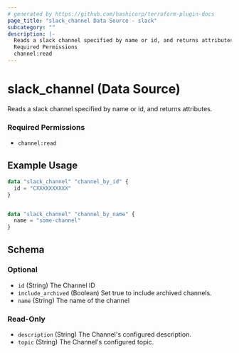 ```yaml
---
# generated by https://github.com/hashicorp/terraform-plugin-docs
page_title: "slack_channel Data Source - slack"
subcategory: ""
description: |-
  Reads a slack channel specified by name or id, and returns attributes.
  Required Permissions
  channel:read
---
```


# slack_channel (Data Source)

Reads a slack channel specified by name or id, and returns attributes.
### Required Permissions
- `channel:read`

## Example Usage

```terraform
data "slack_channel" "channel_by_id" {
  id = "CXXXXXXXXXX"
}


data "slack_channel" "channel_by_name" {
  name = "some-channel"
}
```

<!-- schema generated by tfplugindocs -->
## Schema

### Optional

- `id` (String) The Channel ID
- `include_archived` (Boolean) Set true to include archived channels.
- `name` (String) The name of the channel

### Read-Only

- `description` (String) The Channel's configured description.
- `topic` (String) The Channel's configured topic.
